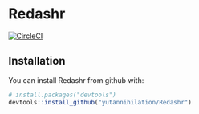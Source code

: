 # Redashr

[![CircleCI](https://circleci.com/gh/yutannihilation/Redashr.svg?style=svg)](https://circleci.com/gh/yutannihilation/Redashr)

## Installation

You can install Redashr from github with:


``` r
# install.packages("devtools")
devtools::install_github("yutannihilation/Redashr")
```

